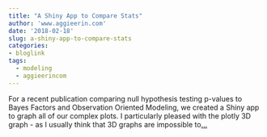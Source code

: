 ```yaml
---
title: "A Shiny App to Compare Stats"
author: 'www.aggieerin.com'
date: '2018-02-18'
slug: a-shiny-app-to-compare-stats
categories:
- bloglink
tags:
  - modeling
  - aggieerincom
---
```


For a recent publication comparing null hypothesis testing p-values to Bayes Factors and Observation Oriented Modeling, we created a Shiny app to graph all of our complex plots. I particularly pleased with the plotly 3D graph - as I usually think that 3D graphs are impossible to[... <i class="fas fa-external-link-alt"></i>](https://doomlab.github.io/post/a-shiny-app-to-compare-stats/)

